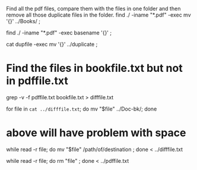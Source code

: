 

Find all the pdf files, compare them with the files in one folder and then remove all those duplicate files in the folder.
find ./ -iname "*.pdf" -exec mv '{}' ../Books/ \;

find ./ -iname "*.pdf" -exec basename '{}' \; 

cat dupfile -exec mv '{}' ../duplicate \;

# Find the files in bookfile.txt but not in pdffile.txt
grep -v -f pdffile.txt bookfile.txt > difffile.txt

for file in `cat ../difffile.txt`; do mv "$file" ../Doc-bk/; done
# above will have problem with space

while read -r file; do mv "$file" /path/of/destination ; done < ../difffile.txt

while read -r file; do rm "file" ; done < ../pdffile.txt